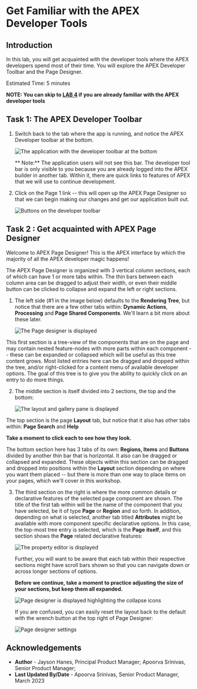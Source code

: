 # Get Familiar with the APEX Developer Tools

## Introduction
In this lab, you will get acquainted with the developer tools where the APEX developers spend most of their time. You will explore the APEX Developer Toolbar and the Page Designer.

Estimated Time: 5 minutes

**NOTE: You can skip to [LAB 4](?lab=4-customize-app-homepage) if you are already familiar with the APEX developer tools**

## **Task 1**: The APEX Developer Toolbar

1. Switch back to the tab where the app is running, and notice the APEX
Developer toolbar at the bottom.

    ![The application with the developer toolbar at the bottom](images/dev-toolbar.png "")

    ** Note:** The application users will not see this bar. The developer tool bar
is only visible to you because you are already logged into the APEX
builder in another tab. Within it, there are quick links to features of
APEX that we will use to continue development.

2. Click on the Page 1 link -- this will open up the APEX Page Designer so
that we can begin making our changes and get our application built out.

    ![Buttons on the developer toolbar](images/edit-page1.png "")

## **Task 2** : Get acquainted with APEX Page Designer

Welcome to APEX Page Designer! This is the APEX interface by which the
majority of all the APEX developer magic happens!

The APEX Page Designer is organized with 3 vertical column sections,
each of which can have 1 or more tabs within. The thin bars between each
column area can be dragged to adjust their width, or even their middle
button can be clicked to collapse and expand the left or right sections.

1. The left side (#1 in the image below) defaults to the **Rendering
Tree**, but notice that there are a few other tabs within: **Dynamic
Actions**, **Processing** and **Page Shared Components**. We'll learn a
bit more about these later.

    ![The Page designer is displayed](images/pd-left.png)

This first section is a tree-view of the components that are on the page
and may contain nested feature-nodes with more parts within each
component -- these can be expanded or collapsed which will be useful as
this tree content grows. Most listed entries here can be dragged and
dropped within the tree, and/or right-clicked for a content menu of
available developer options. The goal of this tree is to give you the
ability to quickly click on an entry to do more things.

2. The middle section is itself divided into 2 sections, the top and the
bottom:

    ![The layout and gallery pane is displayed](images/pd-middle.png)

The top section is the page **Layout** tab, but notice that it also has
other tabs within: **Page Search** and **Help**

**Take a moment to click each to see how they look.**

The bottom section here has 3 tabs of its own: **Regions, Items** and
**Buttons** divided by another thin bar that is horizontal. It also can
be dragged or collapsed and expanded. These objects within this section
can be dragged and dropped into positions within the **Layout** section
depending on where you want them placed -- but there is more than one
way to place items on your pages, which we'll cover in this workshop.

3. The third section on the right is where the more common details or
declarative features of the selected page component are shown. The title
of the first tab within will be the name of the component that you have
selected, be it of type **Page** or **Region** and so forth. In
addition, depending on what is selected, another tab titled
**Attributes** might be available with more component specific
declarative options. In this case, the top-most tree entry is selected,
which is the **Page** **itself**, and this section shows the **Page**
related declarative features:

    ![The property editor is displayed](images/pd-right.png "")

    Further, you will want to be aware that each tab within their respective
sections might have scroll bars shown so that you can navigate down or
across longer sections of options.

    **Before we continue, take a moment to practice adjusting the size of
your sections, but keep them all expanded.**

    ![Page designer is displayed highlighting the collapse icons](images/pd-slider.png "")

    If you are confused, you can easily reset the layout back to the
default with the wrench button at the top right of Page Designer:

    ![Page designer settings](images/pd-reset.png "")


## **Acknowledgements**

 - **Author** - Jayson Hanes, Principal Product Manager; Apoorva Srinivas, Senior Product Manager; 
 - **Last Updated By/Date** - Apoorva Srinivas, Senior Product Manager, March 2023